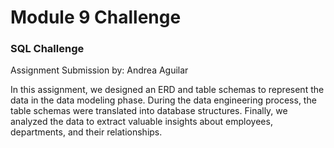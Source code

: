 # Module 9 Challenge

### SQL Challenge

Assignment Submission by: Andrea Aguilar


In this assignment, we designed an ERD and table schemas to represent the data in the data modeling phase. During the data engineering process, the table schemas were translated into database structures. Finally, we analyzed the data to extract valuable insights about employees, departments, and their relationships.
